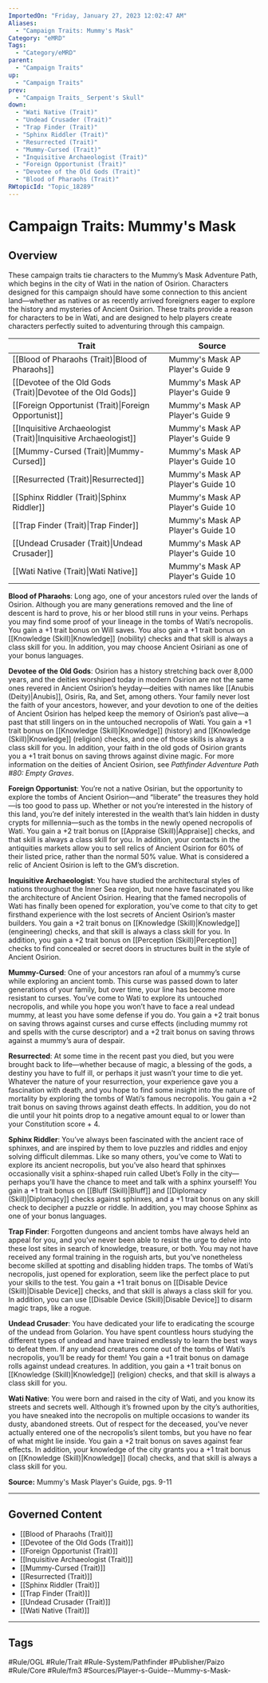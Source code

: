 ```yaml
---
ImportedOn: "Friday, January 27, 2023 12:02:47 AM"
Aliases:
  - "Campaign Traits: Mummy's Mask"
Category: "eMRD"
Tags:
  - "Category/eMRD"
parent:
  - "Campaign Traits"
up:
  - "Campaign Traits"
prev:
  - "Campaign Traits_ Serpent's Skull"
down:
  - "Wati Native (Trait)"
  - "Undead Crusader (Trait)"
  - "Trap Finder (Trait)"
  - "Sphinx Riddler (Trait)"
  - "Resurrected (Trait)"
  - "Mummy-Cursed (Trait)"
  - "Inquisitive Archaeologist (Trait)"
  - "Foreign Opportunist (Trait)"
  - "Devotee of the Old Gods (Trait)"
  - "Blood of Pharaohs (Trait)"
RWtopicId: "Topic_18289"
---
```

# Campaign Traits: Mummy's Mask
## Overview
These campaign traits tie characters to the Mummy’s Mask Adventure Path, which begins in the city of Wati in the nation of Osirion. Characters designed for this campaign should have some connection to this ancient land—whether as natives or as recently arrived foreigners eager to explore the history and mysteries of Ancient Osirion. These traits provide a reason for characters to be in Wati, and are designed to help players create characters perfectly suited to adventuring through this campaign.


| **Trait** | **Source** |
|---|---|
| [[Blood of Pharaohs (Trait)\|Blood of Pharaohs]] | Mummy's Mask AP Player's Guide 9 |
| [[Devotee of the Old Gods (Trait)\|Devotee of the Old Gods]] | Mummy's Mask AP Player's Guide 9 |
| [[Foreign Opportunist (Trait)\|Foreign Opportunist]] | Mummy's Mask AP Player's Guide 9 |
| [[Inquisitive Archaeologist (Trait)\|Inquisitive Archaeologist]] | Mummy's Mask AP Player's Guide 9 |
| [[Mummy-Cursed (Trait)\|Mummy-Cursed]] | Mummy's Mask AP Player's Guide 10 |
| [[Resurrected (Trait)\|Resurrected]] | Mummy's Mask AP Player's Guide 10 |
| [[Sphinx Riddler (Trait)\|Sphinx Riddler]] | Mummy's Mask AP Player's Guide 10 |
| [[Trap Finder (Trait)\|Trap Finder]] | Mummy's Mask AP Player's Guide 10 |
| [[Undead Crusader (Trait)\|Undead Crusader]] | Mummy's Mask AP Player's Guide 10 |
| [[Wati Native (Trait)\|Wati Native]] | Mummy's Mask AP Player's Guide 10 |

**Blood of Pharaohs**: Long ago, one of your ancestors ruled over the lands of Osirion. Although you are many generations removed and the line of descent is hard to prove, his or her blood still runs in your veins. Perhaps you may find some proof of your lineage in the tombs of Wati’s necropolis. You gain a +1 trait bonus on Will saves. You also gain a +1 trait bonus on [[Knowledge (Skill)|Knowledge]] (nobility) checks and that skill is always a class skill for you. In addition, you may choose Ancient Osiriani as one of your bonus languages.

**Devotee of the Old Gods**: Osirion has a history stretching back over 8,000 years, and the deities worshiped today in modern Osirion are not the same ones revered in Ancient Osirion’s heyday—deities with names like [[Anubis (Deity)|Anubis]], Osiris, Ra, and Set, among others. Your family never lost the faith of your ancestors, however, and your devotion to one of the deities of Ancient Osirion has helped keep the memory of Osirion’s past alive—a past that still lingers on in the untouched necropolis of Wati. You gain a +1 trait bonus on [[Knowledge (Skill)|Knowledge]] (history) and [[Knowledge (Skill)|Knowledge]] (religion) checks, and one of those skills is always a class skill for you. In addition, your faith in the old gods of Osirion grants you a +1 trait bonus on saving throws against divine magic. For more information on the deities of Ancient Osirion, see *Pathfinder Adventure Path #80: Empty Graves*.

**Foreign Opportunist**: You’re not a native Osirian, but the opportunity to explore the tombs of Ancient Osirion—and “liberate” the treasures they hold—is too good to pass up. Whether or not you’re interested in the history of this land, you’re def initely interested in the wealth that’s lain hidden in dusty crypts for millennia—such as the tombs in the newly opened necropolis of Wati. You gain a +2 trait bonus on [[Appraise (Skill)|Appraise]] checks, and that skill is always a class skill for you. In addition, your contacts in the antiquities markets allow you to sell relics of Ancient Osirion for 60% of their listed price, rather than the normal 50% value. What is considered a relic of Ancient Osirion is left to the GM’s discretion.

**Inquisitive Archaeologist**: You have studied the architectural styles of nations throughout the Inner Sea region, but none have fascinated you like the architecture of Ancient Osirion. Hearing that the famed necropolis of Wati has finally been opened for exploration, you’ve come to that city to get firsthand experience with the lost secrets of Ancient Osirion’s master builders. You gain a +2 trait bonus on [[Knowledge (Skill)|Knowledge]] (engineering) checks, and that skill is always a class skill for you. In addition, you gain a +2 trait bonus on [[Perception (Skill)|Perception]] checks to find concealed or secret doors in structures built in the style of Ancient Osirion.

**Mummy-Cursed**: One of your ancestors ran afoul of a mummy’s curse while exploring an ancient tomb. This curse was passed down to later generations of your family, but over time, your line has become more resistant to curses. You’ve come to Wati to explore its untouched necropolis, and while you hope you won’t have to face a real undead mummy, at least you have some defense if you do. You gain a +2 trait bonus on saving throws against curses and curse effects (including mummy rot and spells with the curse descriptor) and a +2 trait bonus on saving throws against a mummy’s aura of despair.

**Resurrected**: At some time in the recent past you died, but you were brought back to life—whether because of magic, a blessing of the gods, a destiny you have to fulf ill, or perhaps it just wasn’t your time to die yet. Whatever the nature of your resurrection, your experience gave you a fascination with death, and you hope to find some insight into the nature of mortality by exploring the tombs of Wati’s famous necropolis. You gain a +2 trait bonus on saving throws against death effects. In addition, you do not die until your hit points drop to a negative amount equal to or lower than your Constitution score + 4.

**Sphinx Riddler**: You’ve always been fascinated with the ancient race of sphinxes, and are inspired by them to love puzzles and riddles and enjoy solving difficult dilemmas. Like so many others, you’ve come to Wati to explore its ancient necropolis, but you’ve also heard that sphinxes occasionally visit a sphinx-shaped ruin called Ubet’s Folly in the city—perhaps you’ll have the chance to meet and talk with a sphinx yourself! You gain a +1 trait bonus on [[Bluff (Skill)|Bluff]] and [[Diplomacy (Skill)|Diplomacy]] checks against sphinxes, and a +1 trait bonus on any skill check to decipher a puzzle or riddle. In addition, you may choose Sphinx as one of your bonus languages.

**Trap Finder**: Forgotten dungeons and ancient tombs have always held an appeal for you, and you’ve never been able to resist the urge to delve into these lost sites in search of knowledge, treasure, or both. You may not have received any formal training in the roguish arts, but you’ve nonetheless become skilled at spotting and disabling hidden traps. The tombs of Wati’s necropolis, just opened for exploration, seem like the perfect place to put your skills to the test. You gain a +1 trait bonus on [[Disable Device (Skill)|Disable Device]] checks, and that skill is always a class skill for you. In addition, you can use [[Disable Device (Skill)|Disable Device]] to disarm magic traps, like a rogue.

**Undead Crusader**: You have dedicated your life to eradicating the scourge of the undead from Golarion. You have spent countless hours studying the different types of undead and have trained endlessly to learn the best ways to defeat them. If any undead creatures come out of the tombs of Wati’s necropolis, you’ll be ready for them! You gain a +1 trait bonus on damage rolls against undead creatures. In addition, you gain a +1 trait bonus on [[Knowledge (Skill)|Knowledge]] (religion) checks, and that skill is always a class skill for you.

**Wati Native**: You were born and raised in the city of Wati, and you know its streets and secrets well. Although it’s frowned upon by the city’s authorities, you have sneaked into the necropolis on multiple occasions to wander its dusty, abandoned streets. Out of respect for the deceased, you’ve never actually entered one of the necropolis’s silent tombs, but you have no fear of what might lie inside. You gain a +2 trait bonus on saves against fear effects. In addition, your knowledge of the city grants you a +1 trait bonus on [[Knowledge (Skill)|Knowledge]] (local) checks, and that skill is always a class skill for you.

**Source:** Mummy's Mask Player's Guide, pgs. 9-11

---
## Governed Content
- [[Blood of Pharaohs (Trait)]]
- [[Devotee of the Old Gods (Trait)]]
- [[Foreign Opportunist (Trait)]]
- [[Inquisitive Archaeologist (Trait)]]
- [[Mummy-Cursed (Trait)]]
- [[Resurrected (Trait)]]
- [[Sphinx Riddler (Trait)]]
- [[Trap Finder (Trait)]]
- [[Undead Crusader (Trait)]]
- [[Wati Native (Trait)]]


---
## Tags
#Rule/OGL #Rule/Trait #Rule-System/Pathfinder #Publisher/Paizo #Rule/Core #Rule/fm3 #Sources/Player-s-Guide--Mummy-s-Mask-

